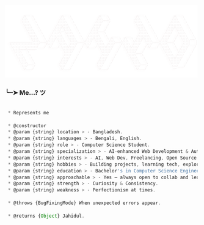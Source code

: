 <img src="https://raw.githubusercontent.com/UnrealZahid101894/UnrealZahid101894/main/z_1.png" alt="Zahid Image" style="max-width: 100%; height: auto;">


### ╰┈➤ Me...? ツ

```js

 * Represents me

 * @constructor
 * @param {string} location > - Bangladesh.
 * @param {string} languages > - Bengali, English.
 * @param {string} role > - Computer Science Student.
 * @param {string} specialization > - AI-enhanced Web Development & Automation.
 * @param {string} interests > - AI, Web Dev, Freelancing, Open Source.
 * @param {string} hobbies > - Building projects, learning tech, exploring ideas.
 * @param {string} education > - Bachelor's in Computer Science Engineering.
 * @param {string} approachable > - Yes — always open to collab and learn together.
 * @param {string} strength > - Curiosity & Consistency.
 * @param {string} weakness > - Perfectionism at times.
 
 * @throws {BugFixingMode} When unexpected errors appear.
 
 * @returns {Object} Jahidul.
